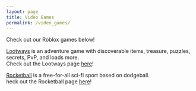 ```yaml
---
layout: page
title: Video Games
permalink: /video_games/
---
```

Check out our Roblox games below!  

[Lootways](https://www.roblox.com/games/4798141692/Lootways-TESTING?refPageId=695e40d6-f30c-47f5-9c4a-a086f1345123) is an adventure game with discoverable items, treasure, puzzles, secrets, PvP, and loads more.  
Check out the Lootways page [here](/lootways/ "Lootways")!

[Rocketball](https://www.roblox.com/games/4565818147/Rocketball-Testing-BETA) is a free-for-all sci-fi sport based on dodgeball.  
heck out the Rocketball page [here](/rocketball/ "Rocketball")!
